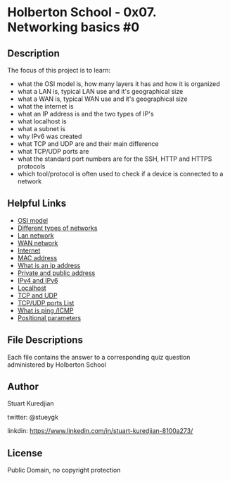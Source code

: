 #  Holberton School - 0x07. Networking basics #0
## Description

The focus of this project is to learn:
* what the OSI model is, how many layers it has and how it is organized
* what a LAN is, typical LAN use and it's geographical size
* what a WAN is, typical WAN use and it's geographical size
* what the internet is
* what an IP address is and  the two types of IP's 
* what localhost is
* what a subnet is
* why IPv6 was created
* what TCP and UDP are and their main difference
* what TCP/UDP ports are
* what the standard port numbers  are for the SSH, HTTP and HTTPS protocols
* which tool/protocol is often used to check if a device is connected to a network


## Helpful Links
* <a href="http://searchnetworking.techtarget.com/definition/OSI">OSI model</a>
* <a href="https://www.lifewire.com/lans-wans-and-other-area-networks-817376">Different types of networks</a>
* <a href="http://searchnetworking.techtarget.com/definition/local-area-network-LAN">Lan network</a>
* <a href="http://searchenterprisewan.techtarget.com/definition/WAN">WAN network</a>
* <a href="https://en.wikipedia.org/wiki/Internet">Internet</a>
* <a href="http://whatismyipaddress.com/mac-address">MAC address</a>
* <a href="https://www.bleepingcomputer.com/tutorials/ip-addresses-explained/">What is an ip address</a>
* <a href="https://www.iplocation.net/public-vs-private-ip-address">Private and public address</a>
* <a href="http://www.webopedia.com/DidYouKnow/Internet/ipv6_ipv4_difference.html">IPv4 and IPv6</a>
* <a href="https://en.wikipedia.org/wiki/Localhost">Localhost</a>
* <a href="http://www.howtogeek.com/190014/htg-explains-what-is-the-difference-between-tcp-and-udp/">TCP and UDP</a>
* <a href="https://en.wikipedia.org/wiki/List_of_TCP_and_UDP_port_numbers">TCP/UDP ports List</a>
* <a href="https://en.wikipedia.org/wiki/Ping_(networking_utility)">What is ping /ICMP</a>
* <a href="http://wiki.bash-hackers.org/scripting/posparams">Positional parameters</a>

## File Descriptions
Each file contains the answer to a corresponding quiz question administered by Holberton School

## Author
Stuart Kuredjian

twitter: @stueygk

linkdin: https://www.linkedin.com/in/stuart-kuredjian-8100a273/

## License
Public Domain, no copyright protection